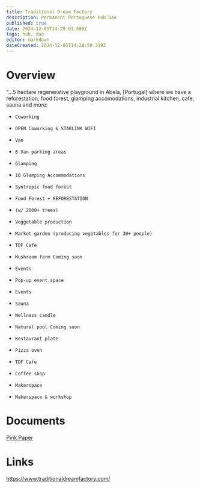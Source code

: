```yaml
---
title: Traditional Dream Factory
description: Permanent Portuguese Hub Dao
published: true
date: 2024-12-05T14:29:01.580Z
tags: hub, dao
editor: markdown
dateCreated: 2024-12-05T14:28:59.319Z
---
```


# Overview
"...5 hectare regenerative playground in Abela, [Portugal] where we have a reforestation, food forest, glamping accomodations, industrial kitchen, cafe, sauna and more:

-     Coworking
-     OPEN Coworking & STARLINK WIFI
-     Van
-     6 Van parking areas
-     Glamping
-     10 Glamping Accommodations
-     Syntropic food forest
-     Food Forest + REFORESTATION
-     (w/ 2000+ trees)
-     Veggetable production
-     Market garden (producing vegetables for 30+ people)
-     TDF Cafe
-     Mushroom farm Coming soon
-     Events
-     Pop-up event space
-     Events
-     Sauna
-     Wellness candle
-     Natural pool Coming soon
-     Restaurant plate
-     Pizza oven
-     TDF Cafe
-     Coffee shop
-     Makerspace
-     Makerspace & workshop

# Documents
[Pink Paper](https://docs.sove.re/drive/#/2/drive/view/u+ZTeulH7S28Vcyi1iQkGai0nS3TQolLOrz7gZ7WABc/)

# Links
https://www.traditionaldreamfactory.com/